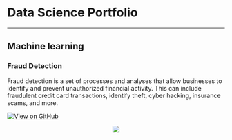 # Data Science Portfolio
---
## Machine learning

### Fraud Detection

Fraud detection is a set of processes and analyses that allow businesses to identify and prevent unauthorized financial activity. This can include fraudulent credit card transactions, identify theft, cyber hacking, insurance scams, and more.

[![View on GitHub](https://img.shields.io/badge/GitHub-View_on_GitHub-blue?logo=GitHub)](https://github.com/annsrahim/fraud_detection)

<center><img src="https://miro.medium.com/max/1200/0*_6WEDnZubsQfTMlY.png"/></center>






